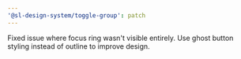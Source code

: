 ```yaml
---
'@sl-design-system/toggle-group': patch
---
```


Fixed issue where focus ring wasn't visible entirely.
Use ghost button styling instead of outline to improve design.
